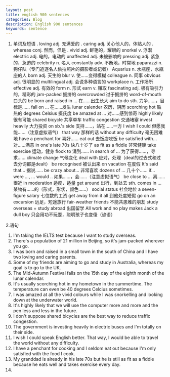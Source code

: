 ```yaml
---
layout: post
title: english 900 sentences
categories: Blog
description: English 900 sentences
keywords: sentence
---
```


1. 单词及短语
. loving  adj. 充满爱的
. caring  adj. 关心他人的，体贴人的
. whereas  conj. 然而，但是
. vivid  adj. 鲜艳的，耀眼的
snorkel  v. 浮潜
electric  adj. 电的，电动的
unaffected  adj. 未被影响的
pressing  adj. 紧急的，急迫的
celebrity  n. 名人
constantly  adv.  不断地，时常地
paparazzi  n. 狗仔队（专门追逐名人偷拍照片的摄影者或记者）
Aquarius  n. 水瓶座，水瓶座的人
born  adj. 天生的
blur  v. 使......变得模糊
colleague  n. 同事
obvious  adj. 很明显的
multilingual  adj. 会说多种语言的
workplace  n. 工作场所
effective  adj. 有效的
form  n. 形式
earn  v. 赚取
fascinating  adj. 极有吸引力的，精彩的
jam-packed  拥挤的
overcrowded 过于拥挤的
word-of-mouth  口头的
be born and raised in ... 在......出生长大
aim to do sth.  力争......，目标是......
fall on ...  在......发生
lunar calender  农历，阴历
scorching hot  酷热的
degrees Celsius  摄氏度
be amazed at ...  对......感到惊奇
highly likely  很有可能
shared bicycle  共享单车
traffic congestion  交通堵塞
invest heavily  大力投资
on sb.'s side  支持......，站在......一方
I wish I could   但愿我能......（注意虚拟语气）
that way  那样的话
without any difficulty  毫无困难地
have a penchant for  喜好......
eat out  去饭店吃饭
be satisfied with...  对......满意
in one's late 70s  快八十岁了
as fit as a fiddle  非常健康
take exercise  运动，健身
flock to   涌到......
in search of ...  为了获得......，寻求......
climate change  气候变化
deal with  应对，处理（deal的过去式和过去分词都是dealt）
be recognised  被认出来
on vacation  在度假
It's said that...  据说......
be crazy about...  非常喜欢
dozens of ...  几十个......
if... were ..., ... would ..  如果......，会......（注意虚拟语气）
be close to ...  离......很近
in moderation  适度，适量
get around  出行，到处去
sth. comes in ...  某物有......的（形式，形状，颜色......）
social status  社会地位
a seven-figure salary  七位数的工资
get away from it all  到他处度短假
go on an excursion  远足，短途旅行
fair-weather friends  不能共患难的朋友
study overseas = study abroad  出国留学
All work and no play makes Jack a dull boy  只会用功不玩耍，聪明孩子也变傻（谚语）

2.语句
1) I'm taking the IELTS test because I want to study overseas.
2) There's a population of 21 million in Beijing, so it's jam-packed wherever you go.
3) I was born and raised in a small town in the south of China and I have two loving and caring parents.
4) Some of my friends are aiming to go and study in Australia, whereas my goal is to go to the UK.
5) The Mid-Autumn Festival falls on the 15th day of the eighth month of the lunar calendar.
6) It's usually scorching hot in my hometown in the summertime. The temperature can even be 40 degrees Celcius sometimes.
7) I was amazed at all the vivid colours while I was snorkelling and looking down at the underwater world.
8) It's highly likely that we will use the computer more and more and the pen less and less in the future.
9) I don't suppose shared bicycles are the best way to reduce traffic congestion.
10) The government is investing heavily in electric buses and I'm totally on their side.
11) I wish I could speak English better. That way, I would be able to travel the world without any difficulty.
12) I have a penchant for cooking and I seldom eat out because I'm only satisfied with the food I cook.
13) My granddad is already in his late 70s but he is still as fit as a fiddle because he eats well and takes exercise every day.
14) 
